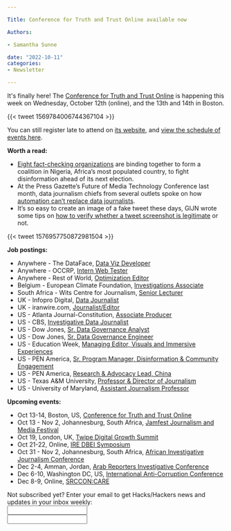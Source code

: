 ```yaml
---

Title: Conference for Truth and Trust Online available now

Authors: 

- Samantha Sunne

date: "2022-10-11" 
categories: 
- Newsletter 

---
```


It's finally here! The [Conference for Truth and Trust Online](https://truthandtrustonline.com/) is happening this week on Wednesday, October 12th (online), and the 13th and 14th in Boston.

{{< tweet 1569784006744367104 >}}

You can still register late to attend on [its website](https://truthandtrustonline.com/), and [view the schedule of events here](https://truthandtrustonline.com/tto-2022-conference-schedule/).

**Worth a read:**



* [Eight fact-checking organizations](https://www.poynter.org/fact-checking/2022/nigerian-fact-checking-coalition/) are binding together to form a coalition in Nigeria, Africa’s most populated country, to fight disinformation ahead of its next election.
* At the Press Gazette’s Future of Media Technology Conference last month, data journalism chiefs from several outlets spoke on how [automation can’t replace data journalists](https://pressgazette.co.uk/cannot-automate-journalism-jobs-cnn-bloomberg/).
* It’s so easy to create an image of a fake tweet these days, GIJN wrote some tips on [how to verify whether a tweet screenshot is legitimate](https://gijn.org/2022/10/04/simple-tips-for-verifying-if-a-tweet-screenshot-is-real-or-fake/) or not.

{{< tweet 1576957750872981504 >}}

**Job postings:**



* Anywhere - The DataFace, [Data Viz Developer](https://the-dataface.homerun.co/data-viz-developer-2022/en)
* Anywhere - OCCRP, [Intern Web Tester](https://www.occrp.org/en/occrp-jobs/intern-web-tester)
* Anywhere - Rest of World, [Optimization Editor](https://restofworld.org/about/hiring/optimization-editor/)
* Belgium - European Climate Foundation, [Investigations Associate](https://cezanneondemand.intervieweb.it/europeanclimate/jobs/investigations-associate-gscc-flexible-location-27497/en/)
* South Africa - Wits Centre for Journalism, [Senior Lecturer](https://journalism.co.za/the-wits-centre-for-journalism-seeks-senior-lecturer/)
* UK - Infopro Digital, [Data Journalist](https://www.journalism.co.uk/media-jobs/data-journalist/s75/a971217/)
* UK - iranwire.com, [Journalist/Editor](https://www.cisionjobs.co.uk/job/108676/iranwire-com-journalist-editor/?LinkSource=PremiumListing)
* US - Atlanta Journal-Constitution, [Associate Producer](https://docs.google.com/document/d/108ZmyXXATSLPF6a4-3bLw-RXpFuC--GXYZsunArkvaA/edit)
* US - CBS, [Investigative Data Journalist](https://careers.paramount.com/CBS%20Television%20Stations/job/New-York-Investigative-Data-Journalist-NY-10036/880147100/)
* US - Dow Jones, [Sr. Data Governance Analyst](https://www.cisionjobs.co.uk/job/108800/senior-data-governance-analyst-i/)
* US - Dow Jones, [Sr. Data Governance Engineer](https://www.cisionjobs.co.uk/job/108799/senior-data-governance-engineer-open-to-us-remote-/)
* US - Education Week, [Managing Editor, Visuals and Immersive Experiences](https://careers.journalists.org/jobs/17557598/managing-editor-visuals-and-immersive-experiences)
* US - PEN America, [Sr. Program Manager, Disinformation & Community Engagement](https://pen.org/senior-program-manager-disinformation-and-community-engagement/)
* US - PEN America, [Research & Advocacy Lead, China](https://pen.org/research-and-advocacy-lead-china/)
* US - Texas A&M University, [Professor & Director of Journalism](https://www.ire.org/job-center/professor-director-of-journalism/)
* US - University of Maryland, [Assistant Journalism Professor](https://ejobs.umd.edu/postings/100049)

**Upcoming events:**



* Oct 13-14, Boston, US, [Conference for Truth and Trust Online](https://truthandtrustonline.com/)
* Oct 13 - Nov 2, Johannesburg, South Africa, [Jamfest Journalism and Media Festival](https://jamlab.africa/jamfest/)
* Oct 19, London, UK, [Twipe Digital Growth Summit](https://www.eventbrite.be/e/twipe-digital-growth-summit-2022-tickets-375925993767)
* Oct 21-22, Online, [IRE DBEI Symposium](https://www.ire.org/training/conferences/dbei-symposium/)
* Oct 31 - Nov 2, Johannesburg, South Africa, [African Investigative Journalism Conference](https://aijc.africa/)
* Dec 2-4, Amman, Jordan, [Arab Reporters Investigative Conference](https://arij22.arij.net/)
* Dec 6-10, Washington DC, US, [International Anti-Corruption Conference](https://www.transparency.org/en/news/dates-2022-international-anti-corruption-conference-uprooting-corruption-defending-democratic-values)
* Dec 8-9, Online, [SRCCON:CARE](https://srccon.org/?mc_cid=5c412282d9&mc_eid=aadc0ecfa8)

<div id="mc_embed_signup"><form id="mc-embedded-subscribe-form" class="validate" action="//hackshackers.us1.list-manage.com/subscribe/post?u=c56f2e53d5ed6ef87f8aaa75c&amp;id=fb2bc6f10b" method="post" name="mc-embedded-subscribe-form" novalidate="" target="_blank">

<div id="mc_embed_signup_scroll">

<div class="mc-field-group"><label for="mce-EMAIL">Not subscribed yet? Enter your email to get Hacks/Hackers news and updates in your inbox weekly:  </label></div>

<div class="mc-field-group"><input id="mce-EMAIL" class="required email" name="EMAIL" type="email" value="" /></div>

<!-- real people should not fill this in and expect good things - do not remove this or risk form bot signups-->

<div style="position: absolute; left: -5000px;"><input tabindex="-1" name="b_c56f2e53d5ed6ef87f8aaa75c_fb2bc6f10b" type="text" value="" /></div>

<div class="clear"><input id="mc-embedded-subscribe" class="button" name="subscribe" typ
